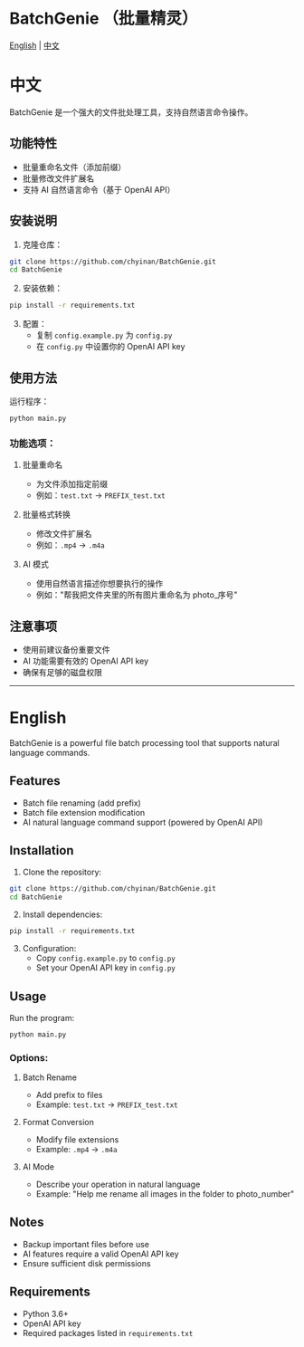 # BatchGenie （批量精灵）

[English](#english) | [中文](#中文)

# 中文

BatchGenie 是一个强大的文件批处理工具，支持自然语言命令操作。

## 功能特性

- 批量重命名文件（添加前缀）
- 批量修改文件扩展名
- 支持 AI 自然语言命令（基于 OpenAI API）

## 安装说明

1. 克隆仓库：
```bash
git clone https://github.com/chyinan/BatchGenie.git
cd BatchGenie
```

2. 安装依赖：
```bash
pip install -r requirements.txt
```

3. 配置：
   - 复制 `config.example.py` 为 `config.py`
   - 在 `config.py` 中设置你的 OpenAI API key

## 使用方法

运行程序：
```bash
python main.py
```

### 功能选项：
1. 批量重命名
   - 为文件添加指定前缀
   - 例如：`test.txt` -> `PREFIX_test.txt`

2. 批量格式转换
   - 修改文件扩展名
   - 例如：`.mp4` -> `.m4a`

3. AI 模式
   - 使用自然语言描述你想要执行的操作
   - 例如："帮我把文件夹里的所有图片重命名为 photo_序号"

## 注意事项

- 使用前建议备份重要文件
- AI 功能需要有效的 OpenAI API key
- 确保有足够的磁盘权限

---

# English

BatchGenie is a powerful file batch processing tool that supports natural language commands.

## Features

- Batch file renaming (add prefix)
- Batch file extension modification
- AI natural language command support (powered by OpenAI API)

## Installation

1. Clone the repository:
```bash
git clone https://github.com/chyinan/BatchGenie.git
cd BatchGenie
```

2. Install dependencies:
```bash
pip install -r requirements.txt
```

3. Configuration:
   - Copy `config.example.py` to `config.py`
   - Set your OpenAI API key in `config.py`

## Usage

Run the program:
```bash
python main.py
```

### Options:
1. Batch Rename
   - Add prefix to files
   - Example: `test.txt` -> `PREFIX_test.txt`

2. Format Conversion
   - Modify file extensions
   - Example: `.mp4` -> `.m4a`

3. AI Mode
   - Describe your operation in natural language
   - Example: "Help me rename all images in the folder to photo_number"

## Notes

- Backup important files before use
- AI features require a valid OpenAI API key
- Ensure sufficient disk permissions

## Requirements

- Python 3.6+
- OpenAI API key
- Required packages listed in `requirements.txt`
